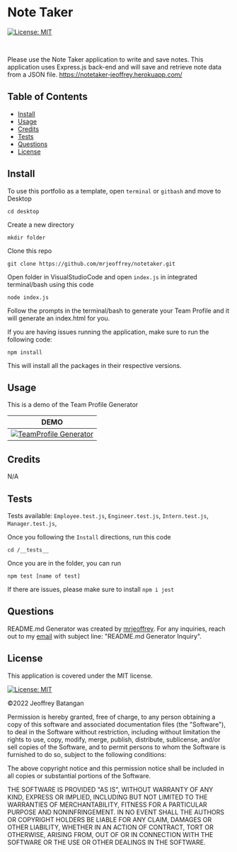 # Note Taker

[![License: MIT](https://img.shields.io/badge/License-MIT-yellow.svg)](https://opensource.org/licenses/MIT)
	
<br>

Please use the Note Taker application to write and save notes. This application uses Express.js back-end and will save and retrieve note data from a JSON file. https://notetaker-jeoffrey.herokuapp.com/
<br>

## Table of Contents
- <a href="#install">Install</a>
- <a href="#usage">Usage</a>
- <a href="#credits">Credits</a>
- <a href="#test">Tests</a>
- <a href="#questions">Questions</a>
- <a href="#license">License</a>

## <span id="install">Install</span>

To use this portfolio as a template, open `terminal` or `gitbash` and move to Desktop
 
    cd desktop

Create a new directory

    mkdir folder

Clone this repo

    git clone https://github.com/mrjeoffrey/notetaker.git

Open folder in VisualStudioCode and open `index.js` in integrated terminal/bash using this code

	node index.js

Follow the prompts in the terminal/bash to generate your Team Profile and it will generate an index.html for you.

If you are having issues running the application, make sure to run the following code:

    npm install

This will install all the packages in their respective versions.

## <span id="usage">Usage</span>
    
This is a demo of the Team Profile Generator

| DEMO | 
| ------- | 
| [![TeamProfile Generator](https://img.youtube.com/vi/lptD3CFU82Q/0.jpg)](https://www.youtube.com/watch?v=lptD3CFU82Q) |

## <span id="credits">Credits</span>
N/A


## <span id="test">Tests</span>

Tests available: `Employee.test.js`, `Engineer.test.js`, `Intern.test.js`, `Manager.test.js`,

Once you following the `Install` directions, run this code

    cd /__tests__

Once you are in the folder, you can run

    npm test [name of test]

If there are issues, please make sure to install `npm i jest`

## <span id="questions">Questions</span>

README.md Generator was created by [mrjeoffrey](https://github.com/mrjeoffrey). For any inquiries, reach out to my [email](mailto://b.jeoffrey@gmail.com) with subject line: "README.md Generator Inquiry".

## <span id="license">License</span>

This application is covered under the MIT license.

[![License: MIT](https://img.shields.io/badge/License-MIT-yellow.svg)](https://opensource.org/licenses/MIT)
	

©2022 Jeoffrey Batangan

Permission is hereby granted, free of charge, to any person obtaining a copy of this software and associated documentation files (the "Software"), to deal in the Software without restriction, including without limitation the rights to use, copy, modify, merge, publish, distribute, sublicense, and/or sell copies of the Software, and to permit persons to whom the Software is furnished to do so, subject to the following conditions:

The above copyright notice and this permission notice shall be included in all copies or substantial portions of the Software.

THE SOFTWARE IS PROVIDED "AS IS", WITHOUT WARRANTY OF ANY KIND, EXPRESS OR IMPLIED, INCLUDING BUT NOT LIMITED TO THE WARRANTIES OF MERCHANTABILITY, FITNESS FOR A PARTICULAR PURPOSE AND NONINFRINGEMENT. IN NO EVENT SHALL THE AUTHORS OR COPYRIGHT HOLDERS BE LIABLE FOR ANY CLAIM, DAMAGES OR OTHER LIABILITY, WHETHER IN AN ACTION OF CONTRACT, TORT OR OTHERWISE, ARISING FROM, OUT OF OR IN CONNECTION WITH THE SOFTWARE OR THE USE OR OTHER DEALINGS IN THE SOFTWARE.


